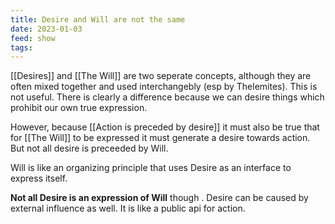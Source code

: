 ```yaml
---
title: Desire and Will are not the same
date: 2023-01-03
feed: show
tags:
---
```

[[Desires]] and [[The Will]] are two seperate concepts, although they are often mixed together and used interchangebly (esp by Thelemites). This is not useful. There is clearly a difference because we can desire things which prohibit our own true expression. 

However, because [[Action is preceded by desire]] it must also be true that for [[The Will]] to be expressed it must generate a desire towards action. But not all desire is preceeded by Will.

Will is like an organizing principle that uses Desire as an interface to express itself.

__Not all Desire is an expression of Will__ though . 
Desire can be caused by external influence as well. It is like a public api for action.
